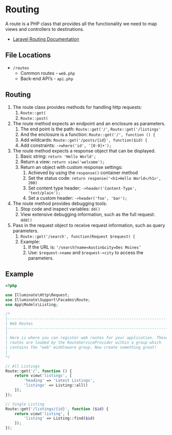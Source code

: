 # Routing

A route is a PHP class that provides all the functionality we need to map views and controllers to destinations. 

- [Laravel Routing Documentation](https://laravel.com/docs/10.x/routing)

## File Locations

- `/routes`
    - Common routes - `web.php`
    - Back-end API’s - `api.php`

## Routing

1. The route class provides methods for handling http requests:
    1. `Route::get(`
    2. `Route::post(`
2. The route method expects an endpoint and an enclosure as parameters.
    1. The end point is the path: `Route::get('/'`, `Route::get('/listings'`
    2. And the enclosure is a function: `Route::get('/', function () {`
    3. Add wildcards: `Route::get('/posts/{id}', function($id) {`
    4. Add constraints: `->where('id', '[0-9]+');`
3. The route method expects a response object that can be displayed. 
    1. Basic string: `return 'Hello World';`
    2. Return a view: `return view('welcome');`
    3. Return an object with custom response settings: 
        1. Achieved by using the `response()` container method
        2. Set the status code: `return response('<h1>Hello World</h1>', 200)`
        3. Set content type header: `->header('Content-Type', 'text/plain');`
        4. Set a custom header: `->header('foo', 'bar');`
4. The route method provides debugging tools:
    1. Stop code and inspect variables: `dd()`
    2. View extensive debugging information, such as the full request: `ddd()`
5. Pass in the request object to receive request information, such as query parameters.
    1. `Route::get('/search', function(Request $request) {`
    2. Example:
        1. If the URL is: `‘/search?name=Austin&city=Des Moines’`
        2. Use: `$request->name` and `$request->city` to access the parameters.

## Example

```php
<?php

use Illuminate\Http\Request;
use Illuminate\Support\Facades\Route;
use App\Models\Listing;

/*
|--------------------------------------------------------------------------
| Web Routes
|--------------------------------------------------------------------------
|
| Here is where you can register web routes for your application. These
| routes are loaded by the RouteServiceProvider within a group which
| contains the "web" middleware group. Now create something great!
|
*/

// All Listings
Route::get('/', function () {
    return view('listings', [
        'heading' => 'Latest Listings',
        'listings' => Listing::all()
    ]);
});

// Single Listing
Route::get('/listings/{id}', function ($id) {
    return view('listing', [
        'listing' => Listing::find($id)
    ]);
});
```